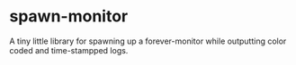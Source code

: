 # spawn-monitor

A tiny little library for spawning up a forever-monitor while outputting color coded and time-stampped logs.
